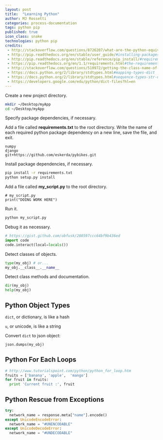 ```yaml
---
layout: post
title:  "Learning Python"
author: MJ Rossetti
categories: process-documentation
tags: python pip
published: true
icon_class: snake
technologies: python pip
credits:  
 - http://stackoverflow.com/questions/8726207/what-are-the-python-equivalents-to-rubys-bundler-perls-carton
 - http://pip.readthedocs.org/en/stable/user_guide/#installing-packages
 - http://pip.readthedocs.org/en/stable/reference/pip_install/#requirements-file-format
 - https://pip.readthedocs.org/en/1.1/requirements.html#the-requirements-file-format
 - http://stackoverflow.com/questions/510972/getting-the-class-name-of-an-instance-in-python
 - https://docs.python.org/2/library/stdtypes.html#mapping-types-dict
 - https://docs.python.org/2/library/stdtypes.html#sequence-types-str-unicode-list-tuple-bytearray-buffer-xrange
 - https://developers.google.com/edu/python/dict-files?hl=en
---
```


Create a new project directory.

```` sh
mkdir ~/Desktop/myApp
cd ~/Desktop/myApp
````

Specify package dependencies, if necessary.

Add a file called **requirements.txt** to the root directory. Write the name of each required python package dependency on a new line, save the file, and exit.

    numpy
    django
    git+https://github.com/eskerda/pybikes.git

Install package dependencies, if necessary.

```` sh
pip install -r requirements.txt
python setup.py install
````

Add a file called **my_script.py** to the root directory.

    # my_script.py
    print("DOING WORK HERE")

Run it.

```` sh
python my_script.py
````

Debug it as necessary.

```` py
# https://gist.github.com/obfusk/208597ccc64bf9b436ed
import code
code.interact(local=locals())
````

Detect classes of objects.

```` py
type(my_obj) # or...
my_obj.__class__.__name__
````

Detect class methods and documentation.

```` py
dir(my_obj)
help(my_obj)
````

## Python Object Types

`dict`, or dictionary, is like a hash

`u`, or unicode, is like a string

Convert `dict` to json object:

```` py
json.dumps(my_obj)
````

## Python For Each Loops

```` py
# http://www.tutorialspoint.com/python/python_for_loop.htm
fruits = ['banana', 'apple',  'mango']
for fruit in fruits:
  print 'Current fruit :', fruit
````

## Python Rescue from Exceptions

```` py
try:
  network_name = response.meta["name"].encode()
except UnicodeEncodeError:
  network_name = "#UNENCODABLE"
except UnicodeDecodeError:
  network_name = "#UNDECODABLE"
````
